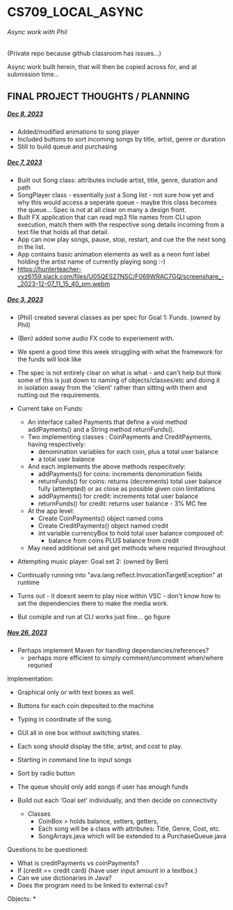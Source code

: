 # CS709_LOCAL_ASYNC
###### Async work with Phil

(Private repo because github classroom has issues...)

Async work built herein, that will then be copied across for, and at submission time...


## FINAL PROJECT THOUGHTS / PLANNING

##### <u>Dec 8, 2023</u>

* Added/modified animations to song player
* Included buttons to sort incoming songs by title, artist, genre or duration
* Still to build queue and purchasing


##### <u>Dec 7, 2023</u>

* Built out Song class: attributes include artist, title, genre, duration and path
* SongPlayer class - essentially just a Song list - not sure how yet and why this would access a seperate queue - maybe this class becomes the queue... Spec is not at all clear on many a design front.
* Built FX application that can read mp3 file names from CLI upon execution, match them with the respective song details incoming from a text file that holds all that detail.
* App can now play songs, pause, stop, restart, and cue the the next song in the list.
* App contains basic animation elements as well as a neon font label holding the artist name of currently playing song :-)
* https://hunterteacher-vyz6159.slack.com/files/U05QES27NSC/F069WRAC7GQ/screenshare_-_2023-12-07_11_15_40_pm.webm 


##### <u>Dec 3, 2023</u>

* (Phil) created several classes as per spec for Goal 1: Funds. (owned by Phil)
* (Ben) added some audio FX code to experiement with.
* We spent a good time this week struggling with what the framework for the funds will look like
* The spec is not entirely clear on what is what - and can't help but think some of this is just down to naming of objects/classes/etc and doing it in isolation away from the 'client' rather than sitting with them and nutting out the requirements.
* Current take on Funds: 
  * An interface called Payments that define a void method addPayments() and a String method returnFunds().
  * Two implementing classes : CoinPayments and CreditPayments, having respectively:
    * denomination variables for each coin, plus a total user balance
    * a total user balance
  * And each implements the above methods respecitvely:
    * addPayments() for coins:  increments denomination fields
    * returnFunds() for coins: returns (decrements) total user balance fully (attempted) or as close as possible given coin limitations
    * addPayments() for credit: increments total user balance
    * returnFunds() for credit: returns user balance - 3% MC fee
  * At the app level:
    * Create CoinPayments() object named coins
    * Create CreditPayments() object named credit
    * int variable currencyBox to hold total user balance composed of:
      * balance from coins PLUS balance from credit
  * May need additional set and get methods where requried throughout

* Attempting music player: Goal set 2:  (owned by Ben)
* Continually running into "ava.lang.reflect.InvocationTargetException" at runtime
* Turns out - it doesnt seem to play nice within VSC - don't know how to set the dependencies there to make the media work.
* But comiple and run at CLI works just fine...  go figure



 
##### <u>Nov 26, 2023</u>

* Perhaps implement Maven for handling dependancies/references?
  * perhaps more efficient to simply comment/uncomment when/where requried

Implementation:
* Graphical only or with text boxes as well. 
* Buttons for each coin deposited to the machine
* Typing in coordinate of the song. 
* GUI all in one box without switching states.
* Each song should display the title, artist, and cost to play.
* Starting in command line to input songs
* Sort by radio button
* The queue should only add songs if user has enough funds
* Build out each 'Goal set' individually, and then decide on connectivity

  - Classes
    * CoinBox  > holds balance, setters, getters, 
    * Each song will be a class with attributes: Title, Genre, Cost, etc.
    * SongArrays.java which will be extended to a PurchaseQueue.java <ArrayList> 


Questions to be questioned:
* What is creditPayments vs coinPayments?
* If (credit == credit card) {have user input amount in a textbox.}
* Can we use dictionaries in Java?
* Does the program need to be linked to external csv?


Objects:
* 